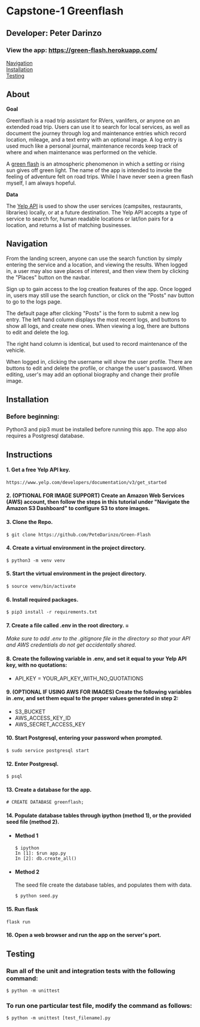 # Capstone-1 Greenflash

## Developer: Peter Darinzo

### View the app: https://green-flash.herokuapp.com/

[Navigation](#navigation)  
[Installation](#installation)  
[Testing](#testing)

## About 

**Goal**

Greenflash is a road trip assistant for RVers, vanlifers, or anyone on an extended road trip. Users can use it to search for local services, as well as document the journey through log and maintenance entries which record location, mileage, and a text entry with an optional image. A log entry is used much like a personal journal, maintenance records keep track of where and when maintenance was performed on the vehicle.

A [green flash](https://en.wikipedia.org/wiki/Green_flash) is an atmospheric phenomenon in which a setting or rising sun gives off green light. The name of the app is intended to invoke the feeling of adventure felt on road trips. While I have never seen a green flash myself, I am always hopeful.


**Data** 

  The [Yelp API](https://www.yelp.com/developers/documentation/v3) is used to show the user services (campsites, restaurants, libraries) locally, or at a future destination. The Yelp API accepts a type of service to search for, human readable locations or lat/lon pairs for a location, and returns a list of matching businesses.

## Navigation

From the landing screen, anyone can use the search function by simply entering the service and a location, and viewing the results. When logged in, a user may also save places of interest, and then view them by clicking the "Places" button on the navbar.

Sign up to gain access to the log creation features of the app. Once logged in, users may still use the search function, or click on the "Posts" nav button to go to the logs page. 

The default page after clicking "Posts" is the form to submit a new log entry. The left hand column displays the most recent logs, and buttons to show all logs, and create new ones. When viewing a log, there are buttons to edit and delete the log. 

The right hand column is identical, but used to record maintenance of the vehicle. 

When logged in, clicking the username will show the user profile. There are buttons to edit and delete the profile, or change the user's password. When editing, user's may add an optional biography and change their profile image.

## Installation

### Before beginning:
Python3 and pip3 must be installed before running this app. The app also requires a Postgresql database.

## Instructions

#### 1. Get a free Yelp API key.
```
https://www.yelp.com/developers/documentation/v3/get_started
```

#### 2. (OPTIONAL FOR IMAGE SUPPORT) Create an Amazon Web Services (AWS) account, then follow the steps in this tutorial under "Navigate the Amazon S3 Dashboard" to configure S3 to store images. 

#### 3. Clone the Repo.
```
$ git clone https://github.com/PeteDarinzo/Green-Flash
```

#### 4. Create a virtual environment in the project directory.
```
$ python3 -m venv venv
```

#### 5. Start the virtual environment in the project directory.
```
$ source venv/bin/activate
```

#### 6. Install required packages.
```
$ pip3 install -r requirements.txt
```

#### 7. Create a file called .env in the root directory. =
 *Make sure to add .env to the .gitignore file in the directory so that your API and AWS credentials do not get accidentally shared.*

#### 8. Create the following variable in .env, and set it equal to your Yelp API key, with no quotations:
- API_KEY = YOUR_API_KEY_WITH_NO_QUOTATIONS

#### 9. (OPTIONAL IF USING AWS FOR IMAGES) Create the following variables in .env, and set them equal to the proper values generated in step 2:
- S3_BUCKET
- AWS_ACCESS_KEY_ID
- AWS_SECRET_ACCESS_KEY

#### 10. Start Postgresql, entering your password when prompted.
```
$ sudo service postgresql start
```

#### 12. Enter Postgresql.
```
$ psql
```

#### 13. Create a database for the app.
```
# CREATE DATABASE greenflash;
```

#### 14. Populate database tables through ipython (method 1), or the provided seed file (method 2).

 - #### Method 1
   ```
   $ ipython
   In [1]: $run app.py
   In [2]: db.create_all()
   ```
- #### Method 2
   The seed file create the database tables, and populates them with data.
   ```
   $ python seed.py
   ```

#### 15. Run flask
```
flask run
```

#### 16. Open a web browser and run the app on the server's port.

## Testing

### Run all of the unit and integration tests with the following command:
```
$ python -m unittest
```

### To run one particular test file, modify the command as follows:
```
$ python -m unittest [test_filename].py
```
  